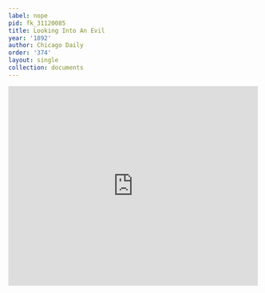 ```yaml
---
label: nope
pid: fk_31120085
title: Looking Into An Evil
year: '1892'
author: Chicago Daily
order: '374'
layout: single
collection: documents
---
```

<iframe src="https://northwestern.app.box.com/embed/s/p34kcqsomip3p17wabsjj5hfgbp3e3mq?sortColumn=date&view=list" width="500" height="400" frameborder="0" allowfullscreen webkitallowfullscreen msallowfullscreen></iframe>
